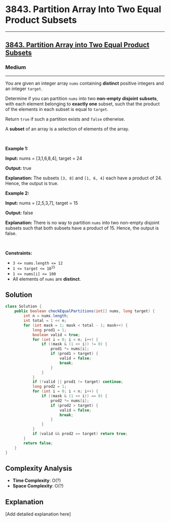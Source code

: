 # 3843. Partition Array Into Two Equal Product Subsets


---

<h2><a href="https://leetcode.com/problems/partition-array-into-two-equal-product-subsets">3843. Partition Array into Two Equal Product Subsets</a></h2><h3>Medium</h3><hr><p>You are given an integer array <code>nums</code> containing <strong>distinct</strong> positive integers and an integer <code>target</code>.</p>

<p>Determine if you can partition <code>nums</code> into two <strong>non-empty</strong> <strong>disjoint</strong> <strong>subsets</strong>, with each element belonging to <strong>exactly one</strong> subset, such that the product of the elements in each subset is equal to <code>target</code>.</p>

<p>Return <code>true</code> if such a partition exists and <code>false</code> otherwise.</p>
A <strong>subset</strong> of an array is a selection of elements of the array.
<p>&nbsp;</p>
<p><strong class="example">Example 1:</strong></p>

<div class="example-block">
<p><strong>Input:</strong> <span class="example-io">nums = [3,1,6,8,4], target = 24</span></p>

<p><strong>Output:</strong> <span class="example-io">true</span></p>

<p><strong>Explanation:</strong> The subsets <code>[3, 8]</code> and <code>[1, 6, 4]</code> each have a product of 24. Hence, the output is true.</p>
</div>

<p><strong class="example">Example 2:</strong></p>

<div class="example-block">
<p><strong>Input:</strong> <span class="example-io">nums = [2,5,3,7], target = 15</span></p>

<p><strong>Output:</strong> <span class="example-io">false</span></p>

<p><strong>Explanation:</strong> There is no way to partition <code>nums</code> into two non-empty disjoint subsets such that both subsets have a product of 15. Hence, the output is false.</p>
</div>

<p>&nbsp;</p>
<p><strong>Constraints:</strong></p>

<ul>
	<li><code>3 &lt;= nums.length &lt;= 12</code></li>
	<li><code>1 &lt;= target &lt;= 10<sup>15</sup></code></li>
	<li><code>1 &lt;= nums[i] &lt;= 100</code></li>
	<li>All elements of <code>nums</code> are <strong>distinct</strong>.</li>
</ul>


## Solution

```java
class Solution {
    public boolean checkEqualPartitions(int[] nums, long target) {
        int n = nums.length;
        int total = 1 << n;
        for (int mask = 1; mask < total - 1; mask++) { 
            long prod1 = 1;
            boolean valid = true;
            for (int i = 0; i < n; i++) {
                if ((mask & (1 << i)) != 0) {
                    prod1 *= nums[i];
                    if (prod1 > target) {
                        valid = false;
                        break;
                    }
                }
            }
            if (!valid || prod1 != target) continue;
            long prod2 = 1;
            for (int i = 0; i < n; i++) {
                if ((mask & (1 << i)) == 0) {
                    prod2 *= nums[i];
                    if (prod2 > target) {
                        valid = false;
                        break;
                    }
                }
            }
            if (valid && prod2 == target) return true;
        }
        return false;
    }
}
```

## Complexity Analysis

- **Time Complexity**: O(?)
- **Space Complexity**: O(?)

## Explanation

[Add detailed explanation here]

